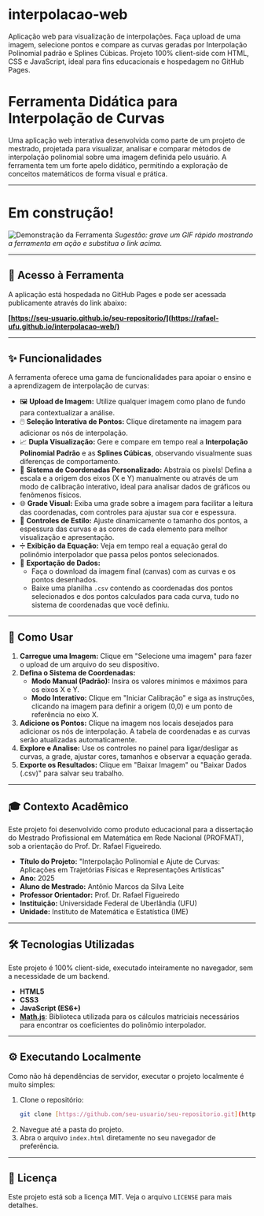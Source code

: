 # interpolacao-web

Aplicação web para visualização de interpolações. Faça upload de uma imagem, selecione pontos e compare as curvas geradas por Interpolação Polinomial padrão e Splines Cúbicas. Projeto 100% client-side com HTML, CSS e JavaScript, ideal para fins educacionais e hospedagem no GitHub Pages.


# Ferramenta Didática para Interpolação de Curvas

Uma aplicação web interativa desenvolvida como parte de um projeto de mestrado, projetada para visualizar, analisar e comparar métodos de interpolação polinomial sobre uma imagem definida pelo usuário. A ferramenta tem um forte apelo didático, permitindo a exploração de conceitos matemáticos de forma visual e prática.

---
# Em construção!
![Demonstração da Ferramenta](https://i.imgur.com/link-para-sua-imagem.gif)
*Sugestão: grave um GIF rápido mostrando a ferramenta em ação e substitua o link acima.*

---

## 🚀 Acesso à Ferramenta

A aplicação está hospedada no GitHub Pages e pode ser acessada publicamente através do link abaixo:

**[https://seu-usuario.github.io/seu-repositorio/](https://rafael-ufu.github.io/interpolacao-web/)**

---

## ✨ Funcionalidades

A ferramenta oferece uma gama de funcionalidades para apoiar o ensino e a aprendizagem de interpolação de curvas:

-   🖼️ **Upload de Imagem:** Utilize qualquer imagem como plano de fundo para contextualizar a análise.
-   🖱️ **Seleção Interativa de Pontos:** Clique diretamente na imagem para adicionar os nós de interpolação.
-   📈 **Dupla Visualização:** Gere e compare em tempo real a **Interpolação Polinomial Padrão** e as **Splines Cúbicas**, observando visualmente suas diferenças de comportamento.
-   📐 **Sistema de Coordenadas Personalizado:** Abstraia os pixels! Defina a escala e a origem dos eixos (X e Y) manualmente ou através de um modo de calibração interativo, ideal para analisar dados de gráficos ou fenômenos físicos.
-   🌐 **Grade Visual:** Exiba uma grade sobre a imagem para facilitar a leitura das coordenadas, com controles para ajustar sua cor e espessura.
-   🎨 **Controles de Estilo:** Ajuste dinamicamente o tamanho dos pontos, a espessura das curvas e as cores de cada elemento para melhor visualização e apresentação.
-   ➗ **Exibição da Equação:** Veja em tempo real a equação geral do polinômio interpolador que passa pelos pontos selecionados.
-   💾 **Exportação de Dados:**
    -   Faça o download da imagem final (canvas) com as curvas e os pontos desenhados.
    -   Baixe uma planilha `.csv` contendo as coordenadas dos pontos selecionados e dos pontos calculados para cada curva, tudo no sistema de coordenadas que você definiu.

---

## 📖 Como Usar

1.  **Carregue uma Imagem:** Clique em "Selecione uma imagem" para fazer o upload de um arquivo do seu dispositivo.
2.  **Defina o Sistema de Coordenadas:**
    -   **Modo Manual (Padrão):** Insira os valores mínimos e máximos para os eixos X e Y.
    -   **Modo Interativo:** Clique em "Iniciar Calibração" e siga as instruções, clicando na imagem para definir a origem (0,0) e um ponto de referência no eixo X.
3.  **Adicione os Pontos:** Clique na imagem nos locais desejados para adicionar os nós de interpolação. A tabela de coordenadas e as curvas serão atualizadas automaticamente.
4.  **Explore e Analise:** Use os controles no painel para ligar/desligar as curvas, a grade, ajustar cores, tamanhos e observar a equação gerada.
5.  **Exporte os Resultados:** Clique em "Baixar Imagem" ou "Baixar Dados (.csv)" para salvar seu trabalho.

---

## 🎓 Contexto Acadêmico

Este projeto foi desenvolvido como produto educacional para a dissertação do Mestrado Profissional em Matemática em Rede Nacional (PROFMAT), sob a orientação do Prof. Dr. Rafael Figueiredo.

-   **Título do Projeto:** "Interpolação Polinomial e Ajute de Curvas: Aplicações em Trajetórias Físicas e Representações Artísticas"
-   **Ano:** 2025
-   **Aluno de Mestrado:** Antônio Marcos da Silva Leite
-   **Professor Orientador:** Prof. Dr. Rafael Figueiredo
-   **Instituição:** Universidade Federal de Uberlândia (UFU)
-   **Unidade:** Instituto de Matemática e Estatística (IME)

---

## 🛠️ Tecnologias Utilizadas

Este projeto é 100% client-side, executado inteiramente no navegador, sem a necessidade de um backend.

-   **HTML5**
-   **CSS3**
-   **JavaScript (ES6+)**
-   **[Math.js](https://mathjs.org/)**: Biblioteca utilizada para os cálculos matriciais necessários para encontrar os coeficientes do polinômio interpolador.

---

## ⚙️ Executando Localmente

Como não há dependências de servidor, executar o projeto localmente é muito simples:

1.  Clone o repositório:
    ```bash
    git clone [https://github.com/seu-usuario/seu-repositorio.git](https://github.com/seu-usuario/seu-repositorio.git)
    ```
2.  Navegue até a pasta do projeto.
3.  Abra o arquivo `index.html` diretamente no seu navegador de preferência.

---

## 📄 Licença

Este projeto está sob a licença MIT. Veja o arquivo `LICENSE` para mais detalhes.
